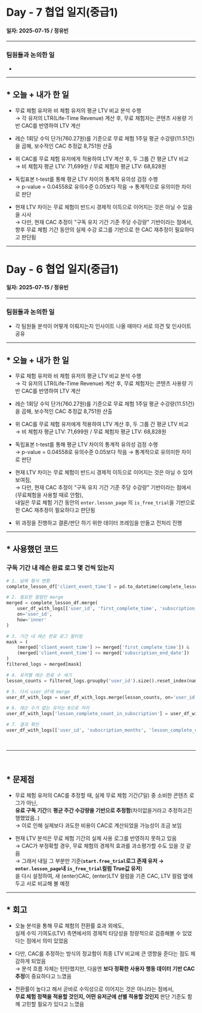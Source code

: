 # Day - 7 협업 일지(중급1)

#### 일자: 2025-07-15 / 정유빈

---

### 팀원들과 논의한 일

-

---

## \* 오늘 + 내가 한 일

- 무료 체험 유저와 비 체험 유저의 평균 LTV 비교 분석 수행  
  → 각 유저의 LTR(Life-Time Revenue) 계산 후, 무료 체험자는 콘텐츠 사용량 기반 CAC를 반영하여 LTV 계산

- 레슨 1회당 수익 단가(760.27원)를 기준으로 무료 체험 1주일 평균 수강량(11.51건)을 곱해, 보수적인 CAC 추정값 8,751원 산출

- 위 CAC를 무료 체험 유저에게 적용하여 LTV 계산 후, 두 그룹 간 평균 LTV 비교  
  → 비 체험자 평균 LTV: 71,699원 / 무료 체험자 평균 LTV: 68,828원

- 독립표본 t-test를 통해 평균 LTV 차이의 통계적 유의성 검정 수행  
  → p-value = 0.04558로 유의수준 0.05보다 작음 → 통계적으로 유의미한 차이로 판단

- 현재 LTV 차이는 무료 체험이 반드시 경제적 이득으로 이어지는 것은 아닐 수 있음을 시사  
  → 다만, 현재 CAC 추정이 "구독 유지 기간 기준 주당 수강량" 기반이라는 점에서,  
   향후 무료 체험 기간 동안의 실제 수강 로그를 기반으로 한 CAC 재추정이 필요하다고 판단됨

---

# Day - 6 협업 일지(중급1)

#### 일자: 2025-07-15 / 정유빈

---

### 팀원들과 논의한 일

- 각 팀원들 분석이 어떻게 이뤄지는지 인사이트 나올 때마다 서로 의견 및 인사이트 공유

---

## \* 오늘 + 내가 한 일

- 무료 체험 유저와 비 체험 유저의 평균 LTV 비교 분석 수행  
  → 각 유저의 LTR(Life-Time Revenue) 계산 후, 무료 체험자는 콘텐츠 사용량 기반 CAC를 반영하여 LTV 계산

- 레슨 1회당 수익 단가(760.27원)를 기준으로 무료 체험 1주일 평균 수강량(11.51건)을 곱해, 보수적인 CAC 추정값 8,751원 산출

- 위 CAC를 무료 체험 유저에게 적용하여 LTV 계산 후, 두 그룹 간 평균 LTV 비교  
  → 비 체험자 평균 LTV: 71,699원 / 무료 체험자 평균 LTV: 68,828원

- 독립표본 t-test를 통해 평균 LTV 차이의 통계적 유의성 검정 수행  
  → p-value = 0.04558로 유의수준 0.05보다 작음 → 통계적으로 유의미한 차이로 판단

- 현재 LTV 차이는 무료 체험이 반드시 경제적 이득으로 이어지는 것은 아닐 수 있어 보여짐,  
  → 다만, 현재 CAC 추정이 "구독 유지 기간 기준 주당 수강량" 기반이라는 점에서(무료체험을 사용할 때로 안함),  
   내일은 무료 체험 기간 동안의 `enter.lesson_page` 의 `is_free_trial`을 기반으로 한 CAC 재추정이 필요하다고 판단됨

- 위 과정을 진행하고 결론/판단 하기 위한 데이터 프레임을 만들고 전처리 진행

---

## \* 사용했던 코드

### 구독 기간 내 레슨 완료 로그 몇 건씩 있는지

```python
# 1. 날짜 형식 변환
complete_lesson_df['client_event_time'] = pd.to_datetime(complete_lesson_df['client_event_time'])

# 2. 필요한 컬럼만 merge
merged = complete_lesson_df.merge(
    user_df_with_logs[['user_id', 'first_complete_time', 'subscription_end_date']],
    on='user_id',
    how='inner'
)

# 3. 기간 내 레슨 완료 로그 필터링
mask = (
    (merged['client_event_time'] >= merged['first_complete_time']) &
    (merged['client_event_time'] <= merged['subscription_end_date'])
)
filtered_logs = merged[mask]

# 4. 유저별 레슨 완료 수 세기
lesson_counts = filtered_logs.groupby('user_id').size().reset_index(name='lesson_complete_count_in_subscription')

# 5. 다시 user_df에 merge
user_df_with_logs = user_df_with_logs.merge(lesson_counts, on='user_id', how='left')

# 6. 레슨 수가 없는 유저는 0으로 처리
user_df_with_logs['lesson_complete_count_in_subscription'] = user_df_with_logs['lesson_complete_count_in_subscription'].fillna(0).astype(int)

# 7. 결과 확인
user_df_with_logs[['user_id', 'subscription_months', 'lesson_complete_count_in_subscription']]
```

<br>

---

<br>

## \* 문제점

- 무료 체험 유저의 CAC를 추정할 때, 실제 무료 체험 기간(7일) 중 소비한 콘텐츠 로그가 아닌,  
  **유료 구독 기간**의 **평균 주간 수강량을 기반으로 추정함**(차이없을거라고 추정하고진행했었음..)  
  → 이로 인해 실제보다 과도한 비용이 CAC로 계산되었을 가능성이 조금 보임

- 현재 LTV 분석은 무료 체험 기간의 실제 사용 로그를 반영하지 못하고 있음  
  → CAC가 부정확할 경우, 무료 체험의 경제적 효과를 과소평가할 수도 있을 것 같음  
  → 그래서 내일 그 부분만 기준(**`start.free_trial`로그 존재 유저 → `enter.lesson_page`내 `is_free_trial`컬럼 True값 유저**)  
   을 다시 설정하여, 새 (enter)CAC, (enter)LTV 컬럼을 기존 CAC, LTV 컬럼 옆에 두고 서로 비교해 볼 예정

---

## \* 회고

- 오늘 분석을 통해 무료 체험의 전환률 효과 외에도,  
  실제 수익 기여도(LTV) 측면에서의 경제적 타당성을 정량적으로 검증해볼 수 있었다는 점에서 의미 있었음

- 다만, CAC를 추정하는 방식의 정교함이 최종 LTV 비교에 큰 영향을 준다는 점도 체감하게 되었음  
  → 분석 흐름 자체는 탄탄했지만, 다음엔 **보다 정확한 사용자 행동 데이터 기반 CAC 추정**이 중요하다고 느꼈음

- 전환률이 높다고 해서 곧바로 수익성으로 이어지는 것은 아니라는 점에서,  
  **무료 체험 정책을 적용할 것인지, 어떤 유저군에 선별 적용할 것인지** 판단 기준도 함께 고민할 필요가 있다고 느꼈음
